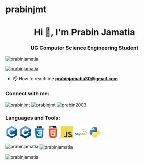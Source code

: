 # prabinjmt
<h1 align="center">Hi 👋, I'm Prabin Jamatia</h1>
<h3 align="center">UG Computer Science Engineering Student</h3>

<p align="left"> <img src="https://komarev.com/ghpvc/?username=prabinjamatia&label=Profile%20views&color=0e75b6&style=flat" alt="prabinjamatia" /> </p>

<p align="left"> <a href="https://github.com/ryo-ma/github-profile-trophy"><img src="https://github-profile-trophy.vercel.app/?username=prabinjamatia" alt="prabinjamatia" /></a> </p>

- 📫 How to reach me **prabinjamatia30@gmail.com**

<h3 align="left">Connect with me:</h3>
<p align="left">
<a href="https://linkedin.com/in/prabinjmt" target="blank"><img align="center" src="https://raw.githubusercontent.com/rahuldkjain/github-profile-readme-generator/master/src/images/icons/Social/linked-in-alt.svg" alt="prabinjmt" height="30" width="40" /></a>
<a href="https://www.codechef.com/users/prabinjmt" target="blank"><img align="center" src="https://cdn.jsdelivr.net/npm/simple-icons@3.1.0/icons/codechef.svg" alt="prabinjmt" height="30" width="40" /></a>
<a href="https://www.leetcode.com/prabin2003" target="blank"><img align="center" src="https://raw.githubusercontent.com/rahuldkjain/github-profile-readme-generator/master/src/images/icons/Social/leet-code.svg" alt="prabin2003" height="30" width="40" /></a>
</p>

<h3 align="left">Languages and Tools:</h3>
<p align="left"> <a href="https://www.cprogramming.com/" target="_blank" rel="noreferrer"> <img src="https://raw.githubusercontent.com/devicons/devicon/master/icons/c/c-original.svg" alt="c" width="40" height="40"/> </a> <a href="https://www.w3schools.com/cpp/" target="_blank" rel="noreferrer"> <img src="https://raw.githubusercontent.com/devicons/devicon/master/icons/cplusplus/cplusplus-original.svg" alt="cplusplus" width="40" height="40"/> </a> <a href="https://www.w3schools.com/css/" target="_blank" rel="noreferrer"> <img src="https://raw.githubusercontent.com/devicons/devicon/master/icons/css3/css3-original-wordmark.svg" alt="css3" width="40" height="40"/> </a> <a href="https://www.w3.org/html/" target="_blank" rel="noreferrer"> <img src="https://raw.githubusercontent.com/devicons/devicon/master/icons/html5/html5-original-wordmark.svg" alt="html5" width="40" height="40"/> </a> <a href="https://developer.mozilla.org/en-US/docs/Web/JavaScript" target="_blank" rel="noreferrer"> <img src="https://raw.githubusercontent.com/devicons/devicon/master/icons/javascript/javascript-original.svg" alt="javascript" width="40" height="40"/> </a> <a href="https://www.mysql.com/" target="_blank" rel="noreferrer"> <img src="https://raw.githubusercontent.com/devicons/devicon/master/icons/mysql/mysql-original-wordmark.svg" alt="mysql" width="40" height="40"/> </a> <a href="https://www.python.org" target="_blank" rel="noreferrer"> <img src="https://raw.githubusercontent.com/devicons/devicon/master/icons/python/python-original.svg" alt="python" width="40" height="40"/> </a> </p>

<p><img align="left" src="https://github-readme-stats.vercel.app/api/top-langs?username=prabinjamatia&show_icons=true&locale=en&layout=compact" alt="prabinjamatia" /></p>

<p>&nbsp;<img align="center" src="https://github-readme-stats.vercel.app/api?username=prabinjamatia&show_icons=true&locale=en" alt="prabinjamatia" /></p>

<p><img align="center" src="https://github-readme-streak-stats.herokuapp.com/?user=prabinjamatia&" alt="prabinjamatia" /></p>
